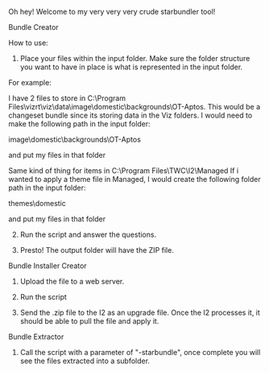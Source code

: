 Oh hey! Welcome to my very very very crude starbundler tool!

Bundle Creator

How to use:

1. Place your files within the input folder. Make sure the folder structure you want to have in place is what is represented in the input folder.

For example:

I have 2 files to store in C:\Program Files\vizrt\viz\data\image\domestic\backgrounds\OT-Aptos.
This would be a changeset bundle since its storing data in the Viz folders.
I would need to make the following path in the input folder:

image\domestic\backgrounds\OT-Aptos

and put my files in that folder


Same kind of thing for items in  C:\Program Files\TWC\I2\Managed
If i wanted to apply a theme file in Managed, I would create the following folder path in the input folder:

themes\domestic

and put my files in that folder


2. Run the script and answer the questions.



3. Presto! The output folder will have the ZIP file.


Bundle Installer Creator
1. Upload the file to a web server.


2. Run the script


3. Send the .zip file to the I2 as an upgrade file. Once the I2 processes it, it should be able to pull the file and apply it.


Bundle Extractor

1. Call the script with a parameter of "-starbundle", once complete you will see the files extracted into a subfolder.
